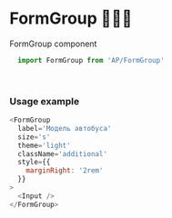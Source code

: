 # FormGroup 🧱🧱🧱

FormGroup component

```js
  import FormGroup from 'AP/FormGroup'
```
<!-- STORY -->
<br/>

### Usage example
```js
<FormGroup
  label='Модель автобуса'
  size='s'
  theme='light'
  className='additional'
  style={{
    marginRight: '2rem'
  }}
>
  <Input />
</FormGroup>
```
<br/>
<!-- PROPS -->